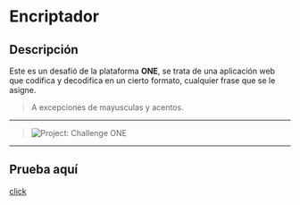# Encriptador

## Descripción

Este es un desafió de la plataforma **ONE**, se trata de una aplicación web que codifica y decodifica en un cierto formato, cualquier frase que se le asigne.

> A excepciones de mayusculas y acentos.

---

> ![Project: Challenge ONE](assets/one-challenge-n1.gif)

---

## Prueba aquí
[click](https://kevin-cuevas.github.io/alura-one-encriptador/)
